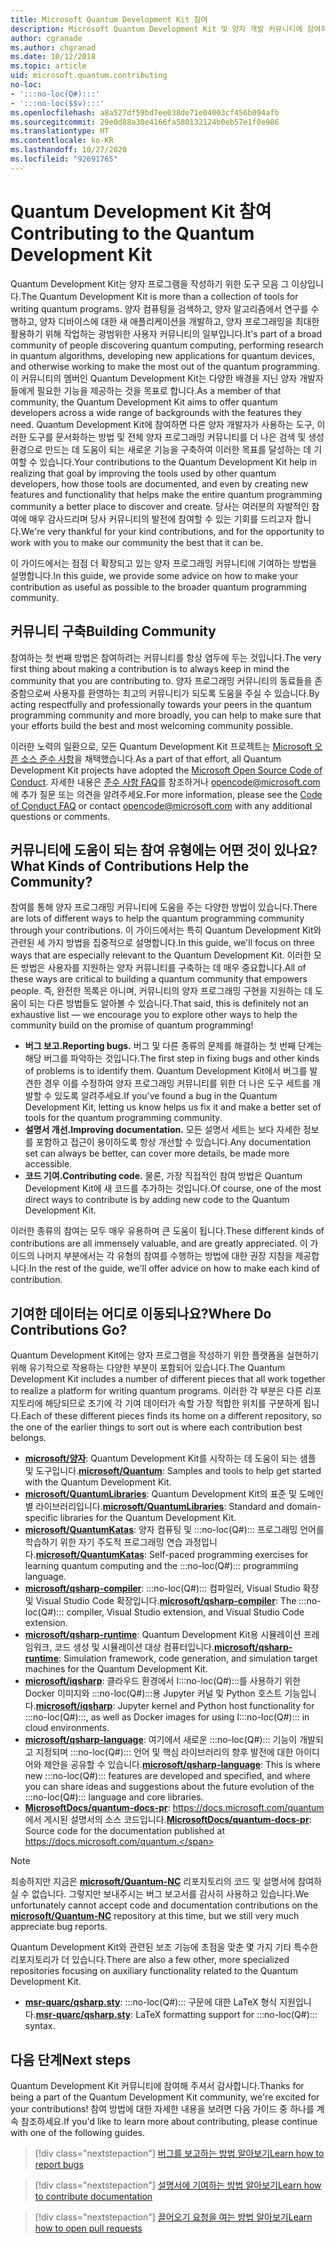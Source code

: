```yaml
---
title: Microsoft Quantum Development Kit 참여
description: Microsoft Quantum Development Kit 및 양자 개발 커뮤니티에 참여하는 방법을 알아봅니다.
author: cgranade
ms.author: chgranad
ms.date: 10/12/2018
ms.topic: article
uid: microsoft.quantum.contributing
no-loc:
- ':::no-loc(Q#):::'
- ':::no-loc($$v):::'
ms.openlocfilehash: a8a527df59bd7ee038de71e04003cf456b094afb
ms.sourcegitcommit: 29e0d88a30e4166fa580132124b0eb57e1f0e986
ms.translationtype: HT
ms.contentlocale: ko-KR
ms.lasthandoff: 10/27/2020
ms.locfileid: "92691765"
---
```

# <a name="contributing-to-the-quantum-development-kit"></a><span data-ttu-id="d1a57-103">Quantum Development Kit 참여</span><span class="sxs-lookup"><span data-stu-id="d1a57-103">Contributing to the Quantum Development Kit</span></span>

<span data-ttu-id="d1a57-104">Quantum Development Kit는 양자 프로그램을 작성하기 위한 도구 모음 그 이상입니다.</span><span class="sxs-lookup"><span data-stu-id="d1a57-104">The Quantum Development Kit is more than a collection of tools for writing quantum programs.</span></span>
<span data-ttu-id="d1a57-105">양자 컴퓨팅을 검색하고, 양자 알고리즘에서 연구를 수행하고, 양자 디바이스에 대한 새 애플리케이션을 개발하고, 양자 프로그래밍을 최대한 활용하기 위해 작업하는 광범위한 사용자 커뮤니티의 일부입니다.</span><span class="sxs-lookup"><span data-stu-id="d1a57-105">It's part of a broad community of people discovering quantum computing, performing research in quantum algorithms, developing new applications for quantum devices, and otherwise working to make the most out of the quantum programming.</span></span>
<span data-ttu-id="d1a57-106">이 커뮤니티의 멤버인 Quantum Development Kit는 다양한 배경을 지닌 양자 개발자들에게 필요한 기능을 제공하는 것을 목표로 합니다.</span><span class="sxs-lookup"><span data-stu-id="d1a57-106">As a member of that community, the Quantum Development Kit aims to offer quantum developers across a wide range of backgrounds with the features they need.</span></span>
<span data-ttu-id="d1a57-107">Quantum Development Kit에 참여하면 다른 양자 개발자가 사용하는 도구, 이러한 도구를 문서화하는 방법 및 전체 양자 프로그래밍 커뮤니티를 더 나은 검색 및 생성 환경으로 만드는 데 도움이 되는 새로운 기능을 구축하여 이러한 목표를 달성하는 데 기여할 수 있습니다.</span><span class="sxs-lookup"><span data-stu-id="d1a57-107">Your contributions to the Quantum Development Kit help in realizing that goal by improving the tools used by other quantum developers, how those tools are documented, and even by creating new features and functionality that helps make the entire quantum programming community a better place to discover and create.</span></span>
<span data-ttu-id="d1a57-108">당사는 여러분의 자발적인 참여에 매우 감사드리며 당사 커뮤니티의 발전에 참여할 수 있는 기회를 드리고자 합니다.</span><span class="sxs-lookup"><span data-stu-id="d1a57-108">We're very thankful for your kind contributions, and for the opportunity to work with you to make our community the best that it can be.</span></span> 

<span data-ttu-id="d1a57-109">이 가이드에서는 점점 더 확장되고 있는 양자 프로그래밍 커뮤니티에 기여하는 방법을 설명합니다.</span><span class="sxs-lookup"><span data-stu-id="d1a57-109">In this guide, we provide some advice on how to make your contribution as useful as possible to the broader quantum programming community.</span></span>

## <a name="building-community"></a><span data-ttu-id="d1a57-110">커뮤니티 구축</span><span class="sxs-lookup"><span data-stu-id="d1a57-110">Building Community</span></span>

<span data-ttu-id="d1a57-111">참여하는 첫 번째 방법은 참여하려는 커뮤니티를 항상 염두에 두는 것입니다.</span><span class="sxs-lookup"><span data-stu-id="d1a57-111">The very first thing about making a contribution is to always keep in mind the community that you are contributing to.</span></span>
<span data-ttu-id="d1a57-112">양자 프로그래밍 커뮤니티의 동료들을 존중함으로써 사용자를 환영하는 최고의 커뮤니티가 되도록 도움을 주실 수 있습니다.</span><span class="sxs-lookup"><span data-stu-id="d1a57-112">By acting respectfully and professionally towards your peers in the quantum programming community and more broadly, you can help to make sure that your efforts build the best and most welcoming community possible.</span></span>

<span data-ttu-id="d1a57-113">이러한 노력의 일환으로, 모든 Quantum Development Kit 프로젝트는 [Microsoft 오픈 소스 준수 사항](https://opensource.microsoft.com/codeofconduct/)을 채택했습니다.</span><span class="sxs-lookup"><span data-stu-id="d1a57-113">As a part of that effort, all Quantum Development Kit projects have adopted the [Microsoft Open Source Code of Conduct](https://opensource.microsoft.com/codeofconduct/).</span></span>
<span data-ttu-id="d1a57-114">자세한 내용은 [준수 사항 FAQ](https://opensource.microsoft.com/codeofconduct/faq/)를 참조하거나 [opencode@microsoft.com](mailto:opencode@microsoft.com)에 추가 질문 또는 의견을 알려주세요.</span><span class="sxs-lookup"><span data-stu-id="d1a57-114">For more information, please see the [Code of Conduct FAQ](https://opensource.microsoft.com/codeofconduct/faq/) or contact [opencode@microsoft.com](mailto:opencode@microsoft.com) with any additional questions or comments.</span></span>

## <a name="what-kinds-of-contributions-help-the-community"></a><span data-ttu-id="d1a57-115">커뮤니티에 도움이 되는 참여 유형에는 어떤 것이 있나요?</span><span class="sxs-lookup"><span data-stu-id="d1a57-115">What Kinds of Contributions Help the Community?</span></span>

<span data-ttu-id="d1a57-116">참여를 통해 양자 프로그래밍 커뮤니티에 도움을 주는 다양한 방법이 있습니다.</span><span class="sxs-lookup"><span data-stu-id="d1a57-116">There are lots of different ways to help the quantum programming community through your contributions.</span></span>
<span data-ttu-id="d1a57-117">이 가이드에서는 특히 Quantum Development Kit와 관련된 세 가지 방법을 집중적으로 설명합니다.</span><span class="sxs-lookup"><span data-stu-id="d1a57-117">In this guide, we'll focus on three ways that are especially relevant to the Quantum Development Kit.</span></span>
<span data-ttu-id="d1a57-118">이러한 모든 방법은 사용자를 지원하는 양자 커뮤니티를 구축하는 데 매우 중요합니다.</span><span class="sxs-lookup"><span data-stu-id="d1a57-118">All of these ways are critical to building a quantum community that empowers people.</span></span>
<span data-ttu-id="d1a57-119">즉, 완전한 목록은 아니며, 커뮤니티의 양자 프로그래밍 구현을 지원하는 데 도움이 되는 다른 방법들도 알아볼 수 있습니다.</span><span class="sxs-lookup"><span data-stu-id="d1a57-119">That said, this is definitely not an exhaustive list — we encourage you to explore other ways to help the community build on the promise of quantum programming!</span></span>

- <span data-ttu-id="d1a57-120">**버그 보고.**</span><span class="sxs-lookup"><span data-stu-id="d1a57-120">**Reporting bugs.**</span></span> <span data-ttu-id="d1a57-121">버그 및 다른 종류의 문제를 해결하는 첫 번째 단계는 해당 버그를 파악하는 것입니다.</span><span class="sxs-lookup"><span data-stu-id="d1a57-121">The first step in fixing bugs and other kinds of problems is to identify them.</span></span> <span data-ttu-id="d1a57-122">Quantum Development Kit에서 버그를 발견한 경우 이를 수정하여 양자 프로그래밍 커뮤니티를 위한 더 나은 도구 세트를 개발할 수 있도록 알려주세요.</span><span class="sxs-lookup"><span data-stu-id="d1a57-122">If you've found a bug in the Quantum Development Kit, letting us know helps us fix it and make a better set of tools for the quantum programming community.</span></span>
- <span data-ttu-id="d1a57-123">**설명서 개선.**</span><span class="sxs-lookup"><span data-stu-id="d1a57-123">**Improving documentation.**</span></span> <span data-ttu-id="d1a57-124">모든 설명서 세트는 보다 자세한 정보를 포함하고 접근이 용이하도록 항상 개선할 수 있습니다.</span><span class="sxs-lookup"><span data-stu-id="d1a57-124">Any documentation set can always be better, can cover more details, be made more accessible.</span></span>
- <span data-ttu-id="d1a57-125">**코드 기여.**</span><span class="sxs-lookup"><span data-stu-id="d1a57-125">**Contributing code.**</span></span> <span data-ttu-id="d1a57-126">물론, 가장 직접적인 참여 방법은 Quantum Development Kit에 새 코드를 추가하는 것입니다.</span><span class="sxs-lookup"><span data-stu-id="d1a57-126">Of course, one of the most direct ways to contribute is by adding new code to the Quantum Development Kit.</span></span>

<span data-ttu-id="d1a57-127">이러한 종류의 참여는 모두 매우 유용하며 큰 도움이 됩니다.</span><span class="sxs-lookup"><span data-stu-id="d1a57-127">These different kinds of contributions are all immensely valuable, and are greatly appreciated.</span></span>
<span data-ttu-id="d1a57-128">이 가이드의 나머지 부분에서는 각 유형의 참여를 수행하는 방법에 대한 권장 지침을 제공합니다.</span><span class="sxs-lookup"><span data-stu-id="d1a57-128">In the rest of the guide, we'll offer advice on how to make each kind of contribution.</span></span>

## <a name="where-do-contributions-go"></a><span data-ttu-id="d1a57-129">기여한 데이터는 어디로 이동되나요?</span><span class="sxs-lookup"><span data-stu-id="d1a57-129">Where Do Contributions Go?</span></span>

<span data-ttu-id="d1a57-130">Quantum Development Kit에는 양자 프로그램을 작성하기 위한 플랫폼을 실현하기 위해 유기적으로 작용하는 다양한 부분이 포함되어 있습니다.</span><span class="sxs-lookup"><span data-stu-id="d1a57-130">The Quantum Development Kit includes a number of different pieces that all work together to realize a platform for writing quantum programs.</span></span>
<span data-ttu-id="d1a57-131">이러한 각 부분은 다른 리포지토리에 해당되므로 초기에 각 기여 데이터가 속할 가장 적합한 위치를 구분하게 됩니다.</span><span class="sxs-lookup"><span data-stu-id="d1a57-131">Each of these different pieces finds its home on a different repository, so the one of the earlier things to sort out is where each contribution best belongs.</span></span>

- <span data-ttu-id="d1a57-132">[**microsoft/양자**](https://github.com/Microsoft/Quantum): Quantum Development Kit를 시작하는 데 도움이 되는 샘플 및 도구입니다.</span><span class="sxs-lookup"><span data-stu-id="d1a57-132">[**microsoft/Quantum**](https://github.com/Microsoft/Quantum): Samples and tools to help get started with the Quantum Development Kit.</span></span>
- <span data-ttu-id="d1a57-133">[**microsoft/QuantumLibraries**](https://github.com/Microsoft/QuantumLibraries): Quantum Development Kit의 표준 및 도메인별 라이브러리입니다.</span><span class="sxs-lookup"><span data-stu-id="d1a57-133">[**microsoft/QuantumLibraries**](https://github.com/Microsoft/QuantumLibraries): Standard and domain-specific libraries for the Quantum Development Kit.</span></span>
- <span data-ttu-id="d1a57-134">[**microsoft/QuantumKatas**](https://github.com/Microsoft/QuantumKatas): 양자 컴퓨팅 및 :::no-loc(Q#)::: 프로그래밍 언어를 학습하기 위한 자기 주도적 프로그래밍 연습 과정입니다.</span><span class="sxs-lookup"><span data-stu-id="d1a57-134">[**microsoft/QuantumKatas**](https://github.com/Microsoft/QuantumKatas): Self-paced programming exercises for learning quantum computing and the :::no-loc(Q#)::: programming language.</span></span>
- <span data-ttu-id="d1a57-135">[**microsoft/qsharp-compiler**](https://github.com/microsoft/qsharp-compiler): :::no-loc(Q#)::: 컴파일러, Visual Studio 확장 및 Visual Studio Code 확장입니다.</span><span class="sxs-lookup"><span data-stu-id="d1a57-135">[**microsoft/qsharp-compiler**](https://github.com/microsoft/qsharp-compiler): The :::no-loc(Q#)::: compiler, Visual Studio extension, and Visual Studio Code extension.</span></span>
- <span data-ttu-id="d1a57-136">[**microsoft/qsharp-runtime**](https://github.com/microsoft/qsharp-runtime): Quantum Development Kit용 시뮬레이션 프레임워크, 코드 생성 및 시뮬레이션 대상 컴퓨터입니다.</span><span class="sxs-lookup"><span data-stu-id="d1a57-136">[**microsoft/qsharp-runtime**](https://github.com/microsoft/qsharp-runtime): Simulation framework, code generation, and simulation target machines for the Quantum Development Kit.</span></span>
- <span data-ttu-id="d1a57-137">[**microsoft/iqsharp**](https://github.com/microsoft/iqsharp): 클라우드 환경에서 I:::no-loc(Q#):::를 사용하기 위한 Docker 이미지와 :::no-loc(Q#):::용 Jupyter 커널 및 Python 호스트 기능입니다.</span><span class="sxs-lookup"><span data-stu-id="d1a57-137">[**microsoft/iqsharp**](https://github.com/microsoft/iqsharp): Jupyter kernel and Python host functionality for :::no-loc(Q#):::, as well as Docker images for using I:::no-loc(Q#)::: in cloud environments.</span></span>
- <span data-ttu-id="d1a57-138">[**microsoft/qsharp-language**](https://github.com/microsoft/qsharp-language): 여기에서 새로운 :::no-loc(Q#)::: 기능이 개발되고 지정되며 :::no-loc(Q#)::: 언어 및 핵심 라이브러리의 향후 발전에 대한 아이디어와 제안을 공유할 수 있습니다.</span><span class="sxs-lookup"><span data-stu-id="d1a57-138">[**microsoft/qsharp-language**](https://github.com/microsoft/qsharp-language): This is where new :::no-loc(Q#)::: features are developed and specified, and where you can share ideas and suggestions about the future evolution of the :::no-loc(Q#)::: language and core libraries.</span></span>
- <span data-ttu-id="d1a57-139">[**MicrosoftDocs/quantum-docs-pr**](https://github.com/MicrosoftDocs/quantum-docs-pr): https://docs.microsoft.com/quantum 에서 게시된 설명서의 소스 코드입니다.</span><span class="sxs-lookup"><span data-stu-id="d1a57-139">[**MicrosoftDocs/quantum-docs-pr**](https://github.com/MicrosoftDocs/quantum-docs-pr): Source code for the documentation published at https://docs.microsoft.com/quantum.</span></span>

> [!NOTE]
> <span data-ttu-id="d1a57-140">죄송하지만 지금은 [**microsoft/Quantum-NC**](https://github.com/microsoft/Quantum-NC) 리포지토리의 코드 및 설명서에 참여하실 수 없습니다. 그렇지만 보내주시는 버그 보고서를 감사히 사용하고 있습니다.</span><span class="sxs-lookup"><span data-stu-id="d1a57-140">We unfortunately cannot accept code and documentation contributions on the [**microsoft/Quantum-NC**](https://github.com/microsoft/Quantum-NC) repository at this time, but we still very much appreciate bug reports.</span></span>

<span data-ttu-id="d1a57-141">Quantum Development Kit와 관련된 보조 기능에 초점을 맞춘 몇 가지 기타 특수한 리포지토리가 더 있습니다.</span><span class="sxs-lookup"><span data-stu-id="d1a57-141">There are also a few other, more specialized repositories focusing on auxiliary functionality related to the Quantum Development Kit.</span></span>

- <span data-ttu-id="d1a57-142">[**msr-quarc/qsharp.sty**](https://github.com/msr-quarc/qsharp.sty): :::no-loc(Q#)::: 구문에 대한 LaTeX 형식 지원입니다.</span><span class="sxs-lookup"><span data-stu-id="d1a57-142">[**msr-quarc/qsharp.sty**](https://github.com/msr-quarc/qsharp.sty): LaTeX formatting support for :::no-loc(Q#)::: syntax.</span></span>

## <a name="next-steps"></a><span data-ttu-id="d1a57-143">다음 단계</span><span class="sxs-lookup"><span data-stu-id="d1a57-143">Next steps</span></span>

<span data-ttu-id="d1a57-144">Quantum Development Kit 커뮤니티에 참여해 주셔서 감사합니다.</span><span class="sxs-lookup"><span data-stu-id="d1a57-144">Thanks for being a part of the Quantum Development Kit community, we're excited for your contributions!</span></span>
<span data-ttu-id="d1a57-145">참여 방법에 대한 자세한 내용을 보려면 다음 가이드 중 하나를 계속 참조하세요.</span><span class="sxs-lookup"><span data-stu-id="d1a57-145">If you'd like to learn more about contributing, please continue with one of the following guides.</span></span>

> [!div class="nextstepaction"]
> [<span data-ttu-id="d1a57-146">버그를 보고하는 방법 알아보기</span><span class="sxs-lookup"><span data-stu-id="d1a57-146">Learn how to report bugs</span></span>](xref:microsoft.quantum.contributing.reporting)

> [!div class="nextstepaction"]
> [<span data-ttu-id="d1a57-147">설명서에 기여하는 방법 알아보기</span><span class="sxs-lookup"><span data-stu-id="d1a57-147">Learn how to contribute documentation</span></span>](xref:microsoft.quantum.contributing.docs)

> [!div class="nextstepaction"]
> [<span data-ttu-id="d1a57-148">끌어오기 요청을 여는 방법 알아보기</span><span class="sxs-lookup"><span data-stu-id="d1a57-148">Learn how to open pull requests</span></span>](xref:microsoft.quantum.contributing.pulls)
